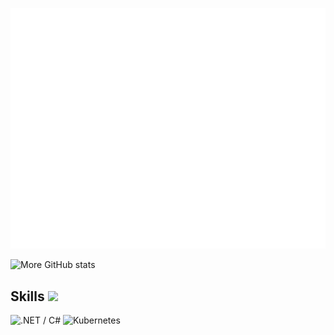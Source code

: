 ![Metrics](/github-metrics.svg)

![More GitHub stats](https://github-readme-stats.vercel.app/api?username=andreminelli&show_icons=true&theme=transparent)

<h2> Skills <img src = "https://media2.giphy.com/media/QssGEmpkyEOhBCb7e1/giphy.gif?cid=ecf05e47a0n3gi1bfqntqmob8g9aid1oyj2wr3ds3mg700bl&rid=giphy.gif" width = 32px> </h2>
<p>
  <img alt=".NET / C#" src="https://img.shields.io/badge/-.NET%20%2F%20C%23-brightgreen?style=for-the-badge&logoColor=white">
  <img alt="Kubernetes" src="https://img.shields.io/badge/-Kubernetes-yellowgreen?style=for-the-badge&logoColor=white">
</p>  
